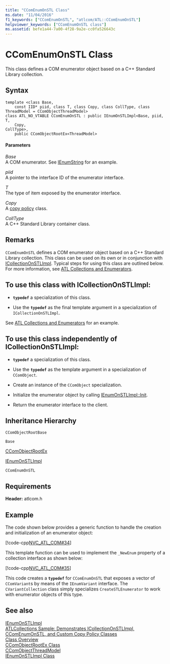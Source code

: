 ```yaml
---
title: "CComEnumOnSTL Class"
ms.date: "11/04/2016"
f1_keywords: ["CComEnumOnSTL", "atlcom/ATL::CComEnumOnSTL"]
helpviewer_keywords: ["CComEnumOnSTL class"]
ms.assetid: befe1a44-7a00-4f28-9a2e-cc0fa526643c
---
```

# CComEnumOnSTL Class

This class defines a COM enumerator object based on a C++ Standard Library collection.

## Syntax

```
template <class Base,
    const IID* piid, class T, class Copy, class CollType, class ThreadModel = CComObjectThreadModel>
class ATL_NO_VTABLE CComEnumOnSTL : public IEnumOnSTLImpl<Base, piid,
T,
    Copy,
CollType>,
    public CComObjectRootEx<ThreadModel>
```

#### Parameters

*Base*<br/>
A COM enumerator. See [IEnumString](/windows/win32/api/objidl/nn-objidl-ienumstring) for an example.

*piid*<br/>
A pointer to the interface ID of the enumerator interface.

*T*<br/>
The type of item exposed by the enumerator interface.

*Copy*<br/>
A [copy policy](../../atl/atl-copy-policy-classes.md) class.

*CollType*<br/>
A C++ Standard Library container class.

## Remarks

`CComEnumOnSTL` defines a COM enumerator object based on a C++ Standard Library collection. This class can be used on its own or in conjunction with [ICollectionOnSTLImpl](../../atl/reference/icollectiononstlimpl-class.md). Typical steps for using this class are outlined below. For more information, see [ATL Collections and Enumerators](../../atl/atl-collections-and-enumerators.md).

## To use this class with ICollectionOnSTLImpl:

- **`typedef`** a specialization of this class.

- Use the **`typedef`** as the final template argument in a specialization of `ICollectionOnSTLImpl`.

See [ATL Collections and Enumerators](../../atl/atl-collections-and-enumerators.md) for an example.

## To use this class independently of ICollectionOnSTLImpl:

- **`typedef`** a specialization of this class.

- Use the **`typedef`** as the template argument in a specialization of `CComObject`.

- Create an instance of the `CComObject` specialization.

- Initialize the enumerator object by calling [IEnumOnSTLImpl::Init](../../atl/reference/ienumonstlimpl-class.md#init).

- Return the enumerator interface to the client.

## Inheritance Hierarchy

`CComObjectRootBase`

`Base`

[CComObjectRootEx](../../atl/reference/ccomobjectrootex-class.md)

[IEnumOnSTLImpl](../../atl/reference/ienumonstlimpl-class.md)

`CComEnumOnSTL`

## Requirements

**Header:** atlcom.h

## Example

The code shown below provides a generic function to handle the creation and initialization of an enumerator object:

[!code-cpp[NVC_ATL_COM#34](../../atl/codesnippet/cpp/ccomenumonstl-class_1.h)]

This template function can be used to implement the `_NewEnum` property of a collection interface as shown below:

[!code-cpp[NVC_ATL_COM#35](../../atl/codesnippet/cpp/ccomenumonstl-class_2.h)]

This code creates a **`typedef`** for `CComEnumOnSTL` that exposes a vector of `CComVariant`s by means of the `IEnumVariant` interface. The `CVariantCollection` class simply specializes `CreateSTLEnumerator` to work with enumerator objects of this type.

## See also

[IEnumOnSTLImpl](../../atl/reference/ienumonstlimpl-class.md)<br/>
[ATLCollections Sample: Demonstrates ICollectionOnSTLImpl, CComEnumOnSTL, and Custom Copy Policy Classes](../../overview/visual-cpp-samples.md)<br/>
[Class Overview](../../atl/atl-class-overview.md)<br/>
[CComObjectRootEx Class](../../atl/reference/ccomobjectrootex-class.md)<br/>
[CComObjectThreadModel](atl-typedefs.md#ccomobjectthreadmodel)<br/>
[IEnumOnSTLImpl Class](../../atl/reference/ienumonstlimpl-class.md)
